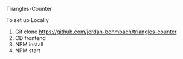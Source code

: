 Triangles-Counter

To set up Locally
1. Git clone https://github.com/jordan-bohmbach/triangles-counter
2. CD frontend
3. NPM install
4. NPM start

